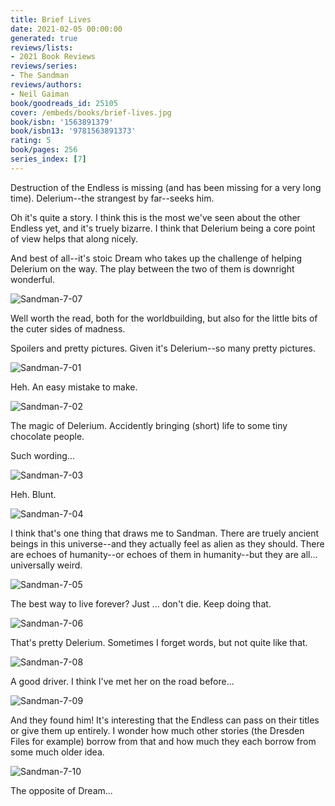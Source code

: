 ```yaml
---
title: Brief Lives
date: 2021-02-05 00:00:00
generated: true
reviews/lists:
- 2021 Book Reviews
reviews/series:
- The Sandman
reviews/authors:
- Neil Gaiman
book/goodreads_id: 25105
cover: /embeds/books/brief-lives.jpg
book/isbn: '1563891379'
book/isbn13: '9781563891373'
rating: 5
book/pages: 256
series_index: [7]
---
```

Destruction of the Endless is missing (and has been missing for a very long time). Delerium--the strangest by far--seeks him.  

Oh it's quite a story. I think this is the most we've seen about the other Endless yet, and it's truely bizarre. I think that Delerium being a core point of view helps that along nicely.  

<!--more-->

And best of all--it's stoic Dream who takes up the challenge of helping Delerium on the way. The play between the two of them is downright wonderful.  

![Sandman-7-07](/embeds/books/attachments/sandman-7-07.jpg)  

Well worth the read, both for the worldbuilding, but also for the little bits of the cuter sides of madness.  

Spoilers and pretty pictures. Given it's Delerium--so many pretty pictures.  

![Sandman-7-01](/embeds/books/attachments/sandman-7-01.jpg)  

Heh. An easy mistake to make.  

![Sandman-7-02](/embeds/books/attachments/sandman-7-02.jpg)  

The magic of Delerium. Accidently bringing (short) life to some tiny chocolate people.  

Such wording...  

![Sandman-7-03](/embeds/books/attachments/sandman-7-03.jpg)  

Heh. Blunt.  

![Sandman-7-04](/embeds/books/attachments/sandman-7-04.jpg)  

I think that's one thing that draws me to Sandman. There are truely ancient beings in this universe--and they actually feel as alien as they should. There are echoes of humanity--or echoes of them in humanity--but they are all... universally weird.  

![Sandman-7-05](/embeds/books/attachments/sandman-7-05.jpg)  

The best way to live forever? Just ... don't die. Keep doing that.  

![Sandman-7-06](/embeds/books/attachments/sandman-7-06.jpg)  

That's pretty Delerium. Sometimes I forget words, but not quite like that.  

![Sandman-7-08](/embeds/books/attachments/sandman-7-08.jpg)  

A good driver. I think I've met her on the road before...  

![Sandman-7-09](/embeds/books/attachments/sandman-7-09.jpg)  

And they found him! It's interesting that the Endless can pass on their titles or give them up entirely. I wonder how much other stories (the Dresden Files for example) borrow from that and how much they each borrow from some much older idea.  

![Sandman-7-10](/embeds/books/attachments/sandman-7-10.jpg)  

The opposite of Dream...